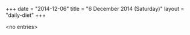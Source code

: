 +++
date = "2014-12-06"
title = "6 December 2014 (Saturday)"
layout = "daily-diet"
+++

<p>&lt;no entries&gt;</p>